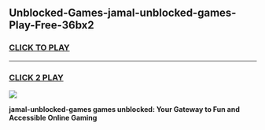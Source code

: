 
## Unblocked-Games-jamal-unblocked-games-Play-Free-36bx2
<h3>
<a href="https://premium76.site?title=jamal-unblocked-games&ref=21A">CLICK TO PLAY</a></h3>
<hr>

<h3>
<a href="https://premium76.site?title=jamal-unblocked-games&ref=21A">CLICK 2 PLAY</a>
  
</h3>

<a href="https://premium76.site?title=jamal-unblocked-games&ref=21A"><img src="https://clearcache.store/games.png"></a>


**jamal-unblocked-games games unblocked: Your Gateway to Fun and Accessible Online Gaming**
